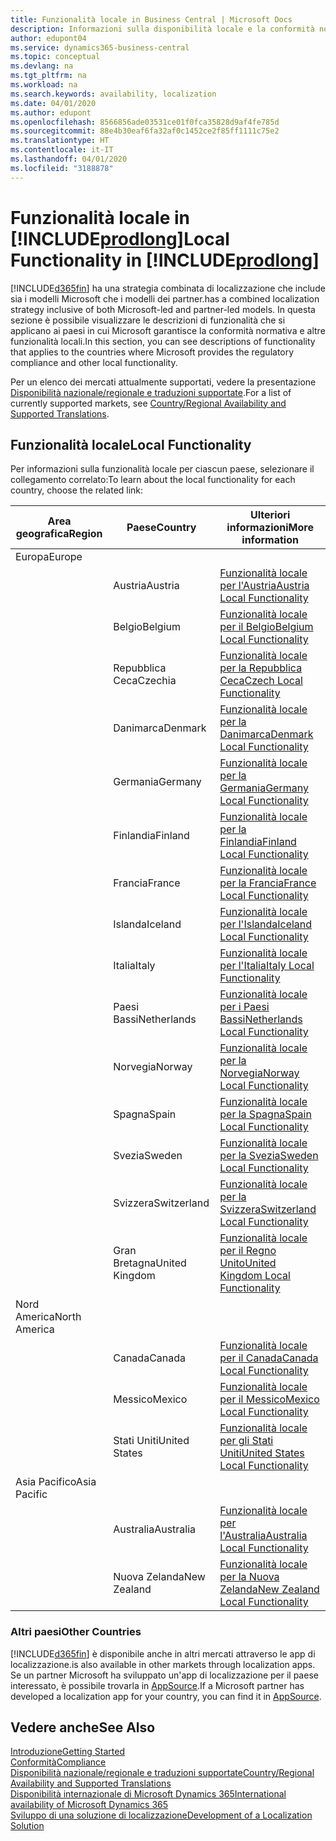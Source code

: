 ```yaml
---
title: Funzionalità locale in Business Central | Microsoft Docs
description: Informazioni sulla disponibilità locale e la conformità normativa di Dynamics 365 Business Central.
author: edupont04
ms.service: dynamics365-business-central
ms.topic: conceptual
ms.devlang: na
ms.tgt_pltfrm: na
ms.workload: na
ms.search.keywords: availability, localization
ms.date: 04/01/2020
ms.author: edupont
ms.openlocfilehash: 8566856ade03531ce01f0fca35828d9af4fe785d
ms.sourcegitcommit: 88e4b30eaf6fa32af0c1452ce2f85ff1111c75e2
ms.translationtype: HT
ms.contentlocale: it-IT
ms.lasthandoff: 04/01/2020
ms.locfileid: "3188878"
---
```

# <a name="local-functionality-in-prodlong"></a><span data-ttu-id="efd4a-103">Funzionalità locale in [!INCLUDE[prodlong](includes/prodlong.md)]</span><span class="sxs-lookup"><span data-stu-id="efd4a-103">Local Functionality in [!INCLUDE[prodlong](includes/prodlong.md)]</span></span>

[!INCLUDE[d365fin](includes/d365fin_md.md)] <span data-ttu-id="efd4a-104">ha una strategia combinata di localizzazione che include sia i modelli Microsoft che i modelli dei partner.</span><span class="sxs-lookup"><span data-stu-id="efd4a-104">has a combined localization strategy inclusive of both Microsoft-led and partner-led models.</span></span> <span data-ttu-id="efd4a-105">In questa sezione è possibile visualizzare le descrizioni di funzionalità che si applicano ai paesi in cui Microsoft garantisce la conformità normativa e altre funzionalità locali.</span><span class="sxs-lookup"><span data-stu-id="efd4a-105">In this section, you can see descriptions of functionality that applies to the countries where Microsoft provides the regulatory compliance and other local functionality.</span></span>  

<span data-ttu-id="efd4a-106">Per un elenco dei mercati attualmente supportati, vedere la presentazione [Disponibilità nazionale/regionale e traduzioni supportate](/dynamics365/business-central/dev-itpro/compliance/apptest-countries-and-translations?toc=/dynamics365/business-central/toc.json).</span><span class="sxs-lookup"><span data-stu-id="efd4a-106">For a list of currently supported markets, see [Country/Regional Availability and Supported Translations](/dynamics365/business-central/dev-itpro/compliance/apptest-countries-and-translations?toc=/dynamics365/business-central/toc.json).</span></span>  

## <a name="local-functionality"></a><span data-ttu-id="efd4a-107">Funzionalità locale</span><span class="sxs-lookup"><span data-stu-id="efd4a-107">Local Functionality</span></span>

<span data-ttu-id="efd4a-108">Per informazioni sulla funzionalità locale per ciascun paese, selezionare il collegamento correlato:</span><span class="sxs-lookup"><span data-stu-id="efd4a-108">To learn about the local functionality for each country, choose the related link:</span></span>

| <span data-ttu-id="efd4a-109">Area geografica</span><span class="sxs-lookup"><span data-stu-id="efd4a-109">Region</span></span> | <span data-ttu-id="efd4a-110">Paese</span><span class="sxs-lookup"><span data-stu-id="efd4a-110">Country</span></span> | <span data-ttu-id="efd4a-111">Ulteriori informazioni</span><span class="sxs-lookup"><span data-stu-id="efd4a-111">More information</span></span> |
| --- | --- |--- |
| <span data-ttu-id="efd4a-112">Europa</span><span class="sxs-lookup"><span data-stu-id="efd4a-112">Europe</span></span> |  | |
|        | <span data-ttu-id="efd4a-113">Austria</span><span class="sxs-lookup"><span data-stu-id="efd4a-113">Austria</span></span> | [<span data-ttu-id="efd4a-114">Funzionalità locale per l'Austria</span><span class="sxs-lookup"><span data-stu-id="efd4a-114">Austria Local Functionality</span></span>](localfunctionality/austria/austria-local-functionality.md) |
|        | <span data-ttu-id="efd4a-115">Belgio</span><span class="sxs-lookup"><span data-stu-id="efd4a-115">Belgium</span></span> | [<span data-ttu-id="efd4a-116">Funzionalità locale per il Belgio</span><span class="sxs-lookup"><span data-stu-id="efd4a-116">Belgium Local Functionality</span></span>](localfunctionality/belgium/belgium-local-functionality.md) |
|        | <span data-ttu-id="efd4a-117">Repubblica Ceca</span><span class="sxs-lookup"><span data-stu-id="efd4a-117">Czechia</span></span> | [<span data-ttu-id="efd4a-118">Funzionalità locale per la Repubblica Ceca</span><span class="sxs-lookup"><span data-stu-id="efd4a-118">Czech Local Functionality</span></span>](localfunctionality/czech/czech-local-functionality.md) |
|        | <span data-ttu-id="efd4a-119">Danimarca</span><span class="sxs-lookup"><span data-stu-id="efd4a-119">Denmark</span></span> | [<span data-ttu-id="efd4a-120">Funzionalità locale per la Danimarca</span><span class="sxs-lookup"><span data-stu-id="efd4a-120">Denmark Local Functionality</span></span>](localfunctionality/denmark/denmark-local-functionality.md) |
|        | <span data-ttu-id="efd4a-121">Germania</span><span class="sxs-lookup"><span data-stu-id="efd4a-121">Germany</span></span> | [<span data-ttu-id="efd4a-122">Funzionalità locale per la Germania</span><span class="sxs-lookup"><span data-stu-id="efd4a-122">Germany Local Functionality</span></span>](localfunctionality/germany/germany-local-functionality.md) |
|        | <span data-ttu-id="efd4a-123">Finlandia</span><span class="sxs-lookup"><span data-stu-id="efd4a-123">Finland</span></span> | [<span data-ttu-id="efd4a-124">Funzionalità locale per la Finlandia</span><span class="sxs-lookup"><span data-stu-id="efd4a-124">Finland Local Functionality</span></span>](localfunctionality/finland/finland-local-functionality.md) |
|        | <span data-ttu-id="efd4a-125">Francia</span><span class="sxs-lookup"><span data-stu-id="efd4a-125">France</span></span> | [<span data-ttu-id="efd4a-126">Funzionalità locale per la Francia</span><span class="sxs-lookup"><span data-stu-id="efd4a-126">France Local Functionality</span></span>](localfunctionality/france/france-local-functionality.md) |
|        | <span data-ttu-id="efd4a-127">Islanda</span><span class="sxs-lookup"><span data-stu-id="efd4a-127">Iceland</span></span> | [<span data-ttu-id="efd4a-128">Funzionalità locale per l'Islanda</span><span class="sxs-lookup"><span data-stu-id="efd4a-128">Iceland Local Functionality</span></span>](localfunctionality/iceland/iceland-local-functionality.md) |
|        | <span data-ttu-id="efd4a-129">Italia</span><span class="sxs-lookup"><span data-stu-id="efd4a-129">Italy</span></span> | [<span data-ttu-id="efd4a-130">Funzionalità locale per l'Italia</span><span class="sxs-lookup"><span data-stu-id="efd4a-130">Italy Local Functionality</span></span>](localfunctionality/italy/italy-local-functionality.md) |
|        | <span data-ttu-id="efd4a-131">Paesi Bassi</span><span class="sxs-lookup"><span data-stu-id="efd4a-131">Netherlands</span></span> | [<span data-ttu-id="efd4a-132">Funzionalità locale per i Paesi Bassi</span><span class="sxs-lookup"><span data-stu-id="efd4a-132">Netherlands Local Functionality</span></span>](localfunctionality/netherlands/netherlands-local-functionality.md) |
|        | <span data-ttu-id="efd4a-133">Norvegia</span><span class="sxs-lookup"><span data-stu-id="efd4a-133">Norway</span></span> | [<span data-ttu-id="efd4a-134">Funzionalità locale per la Norvegia</span><span class="sxs-lookup"><span data-stu-id="efd4a-134">Norway Local Functionality</span></span>](localfunctionality/norway/norway-local-functionality.md) |
|        | <span data-ttu-id="efd4a-135">Spagna</span><span class="sxs-lookup"><span data-stu-id="efd4a-135">Spain</span></span> | [<span data-ttu-id="efd4a-136">Funzionalità locale per la Spagna</span><span class="sxs-lookup"><span data-stu-id="efd4a-136">Spain Local Functionality</span></span>](localfunctionality/spain/spain-local-functionality.md) |
|        | <span data-ttu-id="efd4a-137">Svezia</span><span class="sxs-lookup"><span data-stu-id="efd4a-137">Sweden</span></span> | [<span data-ttu-id="efd4a-138">Funzionalità locale per la Svezia</span><span class="sxs-lookup"><span data-stu-id="efd4a-138">Sweden Local Functionality</span></span>](localfunctionality/sweden/sweden-local-functionality.md) |
|        | <span data-ttu-id="efd4a-139">Svizzera</span><span class="sxs-lookup"><span data-stu-id="efd4a-139">Switzerland</span></span> | [<span data-ttu-id="efd4a-140">Funzionalità locale per la Svizzera</span><span class="sxs-lookup"><span data-stu-id="efd4a-140">Switzerland Local Functionality</span></span>](localfunctionality/switzerland/switzerland-local-functionality.md) |
|        | <span data-ttu-id="efd4a-141">Gran Bretagna</span><span class="sxs-lookup"><span data-stu-id="efd4a-141">United Kingdom</span></span> | [<span data-ttu-id="efd4a-142">Funzionalità locale per il Regno Unito</span><span class="sxs-lookup"><span data-stu-id="efd4a-142">United Kingdom Local Functionality</span></span>](localfunctionality/unitedkingdom/united-kingdom-local-functionality.md) |
| <span data-ttu-id="efd4a-143">Nord America</span><span class="sxs-lookup"><span data-stu-id="efd4a-143">North America</span></span> |       |  |
|        | <span data-ttu-id="efd4a-144">Canada</span><span class="sxs-lookup"><span data-stu-id="efd4a-144">Canada</span></span>|[<span data-ttu-id="efd4a-145">Funzionalità locale per il Canada</span><span class="sxs-lookup"><span data-stu-id="efd4a-145">Canada Local Functionality</span></span>](localfunctionality/canada/canada-local-functionality.md) |
|        | <span data-ttu-id="efd4a-146">Messico</span><span class="sxs-lookup"><span data-stu-id="efd4a-146">Mexico</span></span> | [<span data-ttu-id="efd4a-147">Funzionalità locale per il Messico</span><span class="sxs-lookup"><span data-stu-id="efd4a-147">Mexico Local Functionality</span></span>](localfunctionality/mexico/mexico-local-functionality.md) |
|        | <span data-ttu-id="efd4a-148">Stati Uniti</span><span class="sxs-lookup"><span data-stu-id="efd4a-148">United States</span></span>|[<span data-ttu-id="efd4a-149">Funzionalità locale per gli Stati Uniti</span><span class="sxs-lookup"><span data-stu-id="efd4a-149">United States Local Functionality</span></span>](localfunctionality/unitedstates/united-states-local-functionality.md) |
| <span data-ttu-id="efd4a-150">Asia Pacifico</span><span class="sxs-lookup"><span data-stu-id="efd4a-150">Asia Pacific</span></span> |       |  |
|        | <span data-ttu-id="efd4a-151">Australia</span><span class="sxs-lookup"><span data-stu-id="efd4a-151">Australia</span></span> | [<span data-ttu-id="efd4a-152">Funzionalità locale per l'Australia</span><span class="sxs-lookup"><span data-stu-id="efd4a-152">Australia Local Functionality</span></span>](localfunctionality/australia/australia-local-functionality.md) |
|        | <span data-ttu-id="efd4a-153">Nuova Zelanda</span><span class="sxs-lookup"><span data-stu-id="efd4a-153">New Zealand</span></span> | [<span data-ttu-id="efd4a-154">Funzionalità locale per la Nuova Zelanda</span><span class="sxs-lookup"><span data-stu-id="efd4a-154">New Zealand Local Functionality</span></span>](localfunctionality/newzealand/new-zealand-local-functionality.md) |

### <a name="other-countries"></a><span data-ttu-id="efd4a-155">Altri paesi</span><span class="sxs-lookup"><span data-stu-id="efd4a-155">Other Countries</span></span>
[!INCLUDE[d365fin](includes/d365fin_md.md)] <span data-ttu-id="efd4a-156">è disponibile anche in altri mercati attraverso le app di localizzazione.</span><span class="sxs-lookup"><span data-stu-id="efd4a-156">is also available in other markets through localization apps.</span></span> <span data-ttu-id="efd4a-157">Se un partner Microsoft ha sviluppato un'app di localizzazione per il paese interessato, è possibile trovarla in [AppSource](https://appsource.microsoft.com/product/dynamics-365-business-central/).</span><span class="sxs-lookup"><span data-stu-id="efd4a-157">If a Microsoft partner has developed a localization app for your country, you can find it in [AppSource](https://appsource.microsoft.com/product/dynamics-365-business-central/).</span></span>

## <a name="see-also"></a><span data-ttu-id="efd4a-158">Vedere anche</span><span class="sxs-lookup"><span data-stu-id="efd4a-158">See Also</span></span>
[<span data-ttu-id="efd4a-159">Introduzione</span><span class="sxs-lookup"><span data-stu-id="efd4a-159">Getting Started</span></span>](product-get-started.md)  
[<span data-ttu-id="efd4a-160">Conformità</span><span class="sxs-lookup"><span data-stu-id="efd4a-160">Compliance</span></span>](compliance/compliance-overview.md)  
[<span data-ttu-id="efd4a-161">Disponibilità nazionale/regionale e traduzioni supportate</span><span class="sxs-lookup"><span data-stu-id="efd4a-161">Country/Regional Availability and Supported Translations</span></span>](/dynamics365/business-central/dev-itpro/compliance/apptest-countries-and-translations?toc=/dynamics365/business-central/toc.json)  
[<span data-ttu-id="efd4a-162">Disponibilità internazionale di Microsoft Dynamics 365</span><span class="sxs-lookup"><span data-stu-id="efd4a-162">International availability of Microsoft Dynamics 365</span></span>](/dynamics365/get-started/availability)  
[<span data-ttu-id="efd4a-163">Sviluppo di una soluzione di localizzazione</span><span class="sxs-lookup"><span data-stu-id="efd4a-163">Development of a Localization Solution</span></span>](/dynamics365/business-central/dev-itpro/developer/readiness/readiness-develop-localization)  
